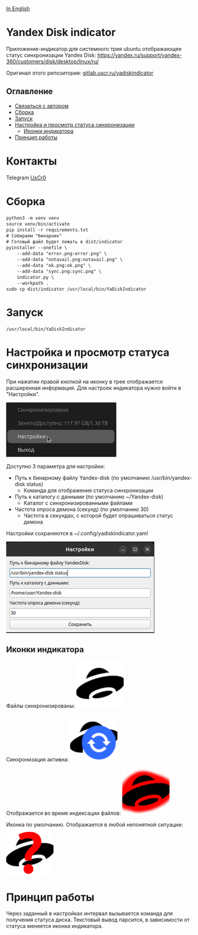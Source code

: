 [In English](README_en.md)
# Yandex Disk indicator

Приложение-индикатор для системного трея ubuntu отображающее статус синхронизации Yandex Disk: https://yandex.ru/support/yandex-360/customers/disk/desktop/linux/ru/

Оригинал этого репозитория: [gitlab.uscr.ru/yadiskindicator](https://gitlab.uscr.ru/public-projects/yadiskindicator)

## Оглавление
- [Связаться с автором](#контакты)
- [Сборка](#сборка)
- [Запуск](#запуск)
- [Настройка и просмотр статуса синхронизации](#настройка-и-просмотр-статуса-синхронизации)
    - [Иконки индикатора](#иконки-индикатора)
- [Принцип работы](#принцип-работы)

# Контакты

Telegram [UsCr0](https://t.me/UsCr0)

# Сборка

    python3 -m venv venv
    source venv/bin/activate
    pip install -r requirements.txt
    # Собираем "бинарник"
    # Готовый файл будет лежать в dist/indicator
    pyinstaller --onefile \
        --add-data "error.png:error.png" \
        --add-data "notavail.png:notavail.png" \
        --add-data "ok.png:ok.png" \
        --add-data "sync.png:sync.png" \
        indicator.py \
        --workpath .
    sudo cp dist/indicator /usr/local/bin/YaDiskIndicator

# Запуск

    /usr/local/bin/YaDiskIndicator

# Настройка и просмотр статуса синхронизации

При нажатии правой кнопкой на иконку в трее отображается расширенная информация. Для настроек индикатора нужно войти в "Настройки". 

![Menu](images/menu.png)

Доступно 3 параметра для настройки:

- Путь к бинарному файлу Yandex-disk (по умолчанию /usr/bin/yandex-disk status)
    - Команда для отображения статуса синхронизации
- Путь к каталогу с данными (по умолчанию ~/Yandex-disk)
    - Каталог с синхронизированными файлами
- Частота опроса демона (секунд) (по умолчанию 30)
    - Частота в секундах, с которой будет опрашиваться статус демона

Настройки сохраняются в ~/.config/yadiskindicator.yaml

![Settings](images/settings.png)

## Иконки индикатора

Файлы синхронизированы: ![ok](ok.png)

Синхронизация активна: ![sync](sync.png)

Отображается во время индексации файлов: ![error](error.png)

Иконка по умолчанию. Отображается в любой непонятной ситуации: ![notavai](notavail.png)

# Принцип работы

Через заданный в настройках интервал вызывается команда для получения статуса диска. Текстовый вывод парсится, в зависимости от статуса меняется иконка индикатора.